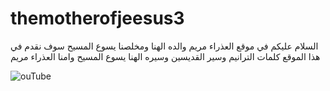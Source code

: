 # themotherofjeesus3
السلام عليكم في موقع العذراء مريم والده الهنا ومخلصنا يسوع المسيح سوف نقدم في هذا الموقع كلمات الترانيم وسير القديسين وسيره الهنا يسوع المسيح وامنا العذراء مريم

![ouTube](https://github.com/user-attachments/assets/bf11c503-37c9-47fc-a18c-b9cb7ffea301)
